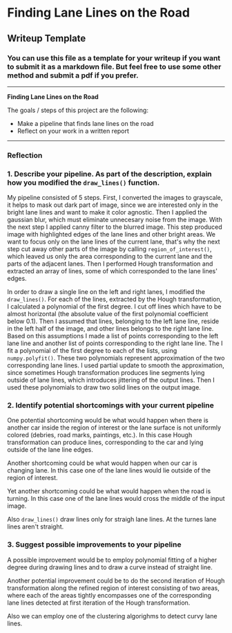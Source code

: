 # **Finding Lane Lines on the Road** 

## Writeup Template

### You can use this file as a template for your writeup if you want to submit it as a markdown file. But feel free to use some other method and submit a pdf if you prefer.

---

**Finding Lane Lines on the Road**

The goals / steps of this project are the following:
* Make a pipeline that finds lane lines on the road
* Reflect on your work in a written report


[//]: # (Image References)

[image1]: ./examples/grayscale.jpg "Grayscale"

---

### Reflection

### 1. Describe your pipeline. As part of the description, explain how you modified the `draw_lines()` function.

My pipeline consisted of 5 steps.
First, I converted the images to grayscale, it helps to mask out dark part
of image, since we are interested only in the bright lane lines and want to
make it color agnostic. Then I applied the gaussian blur, which must
eliminate unnecesary noise from the image. With the next step I applied
canny filter to the blurred image. This step produced image with highlighted
edges of the lane lines and other bright areas. We want to focus only on
the lane lines of the current lane, that's why the next step cut away other
parts of the image by calling `region_of_interest()`, which leaved us only
the area corresponding to the current lane and the parts of the adjacent
lanes. Then I performed Hough transformation and extracted an array of
lines, some of which corresponded to the lane lines' edges.

In order to draw a single line on the left and right lanes, I modified the
`draw_lines()`. For each of the lines, extracted by the Hough
transformation, I calculated a polynomial of the first degree. I cut off
lines which have to be almost horizontal (the absolute value of the first
polynomial coefficient below 0.1). Then I assumed that lines, belonging to
the left lane line, reside in the left half of the image, and other lines
belongs to the right lane line. Based on this assumptions I made a list of
points corresponding to the left lane line and another list of points
corresponding to the right lane line. The I fit a polynomial of the first
degree to each of the lists, using `numpy.polyfit()`. These two polynomials
represent approximation of the two corresponding lane lines. I used partial
update to smooth the approximation, since sometimes Hough transformation
produces line segments lying outside of lane lines, which introduces
jittering of the output lines. Then I used these polynomials to draw two
solid lines on the output image.


### 2. Identify potential shortcomings with your current pipeline


One potential shortcoming would be what would happen when there is another
car inside the region of interest or the lane surface is not uniformly
colored (debries, road marks, paintings, etc.). In this case Hough
transformation can produce lines, corresponding to the car and lying outside
of the lane line edges.

Another shortcoming could be what would happen when our car is changing
lane. In this case one of the lane lines would lie outside of the region of
interest.

Yet another shortcoming could be what would happen when the road is turning.
In this case one of the lane lines would cross the middle of the input
image.

Also `draw_lines()` draw lines only for straigh lane lines. At the turnes
lane lines aren't straight.


### 3. Suggest possible improvements to your pipeline

A possible improvement would be to employ polynomial fitting of a higher
degree during drawing lines and to draw a curve instead of straight line.

Another potential improvement could be to do the second iteration of Hough
transformation along the refined region of interest consisting of two areas,
where each of the areas tightly encompasses one of the corresponding lane
lines detected at first iteration of the Hough transformation.

Also we can employ one of the clustering algorighms to detect curvy lane
lines.
